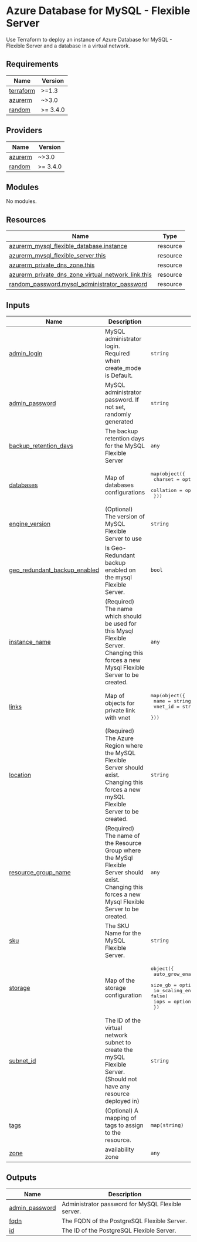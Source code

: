 #  Azure Database for MySQL - Flexible Server
 Use Terraform to deploy an instance of Azure Database for MySQL - Flexible Server and a database in a virtual network.
<!-- BEGIN_TF_DOCS -->
## Requirements

| Name | Version |
|------|---------|
| <a name="requirement_terraform"></a> [terraform](#requirement\_terraform) | >=1.3 |
| <a name="requirement_azurerm"></a> [azurerm](#requirement\_azurerm) | ~>3.0 |
| <a name="requirement_random"></a> [random](#requirement\_random) | >= 3.4.0 |

## Providers

| Name | Version |
|------|---------|
| <a name="provider_azurerm"></a> [azurerm](#provider\_azurerm) | ~>3.0 |
| <a name="provider_random"></a> [random](#provider\_random) | >= 3.4.0 |

## Modules

No modules.

## Resources

| Name | Type |
|------|------|
| [azurerm_mysql_flexible_database.instance](https://registry.terraform.io/providers/hashicorp/azurerm/latest/docs/resources/mysql_flexible_database) | resource |
| [azurerm_mysql_flexible_server.this](https://registry.terraform.io/providers/hashicorp/azurerm/latest/docs/resources/mysql_flexible_server) | resource |
| [azurerm_private_dns_zone.this](https://registry.terraform.io/providers/hashicorp/azurerm/latest/docs/resources/private_dns_zone) | resource |
| [azurerm_private_dns_zone_virtual_network_link.this](https://registry.terraform.io/providers/hashicorp/azurerm/latest/docs/resources/private_dns_zone_virtual_network_link) | resource |
| [random_password.mysql_administrator_password](https://registry.terraform.io/providers/hashicorp/random/latest/docs/resources/password) | resource |

## Inputs

| Name | Description | Type | Default | Required |
|------|-------------|------|---------|:--------:|
| <a name="input_admin_login"></a> [admin\_login](#input\_admin\_login) | MySQL administrator login. Required when create\_mode is Default. | `string` | `null` | no |
| <a name="input_admin_password"></a> [admin\_password](#input\_admin\_password) | MySQL administrator password. If not set, randomly generated | `string` | `null` | no |
| <a name="input_backup_retention_days"></a> [backup\_retention\_days](#input\_backup\_retention\_days) | The backup retention days for the MySQL Flexible Server | `any` | n/a | yes |
| <a name="input_databases"></a> [databases](#input\_databases) | Map of databases configurations | <pre>map(object({<br>    charset   = optional(string, "UTF8")<br>    collation = optional(string, "en_US.utf8")<br>  }))</pre> | `{}` | no |
| <a name="input_engine_version"></a> [engine\_version](#input\_engine\_version) | (Optional) The version of MySQL Flexible Server to use | `string` | n/a | yes |
| <a name="input_geo_redundant_backup_enabled"></a> [geo\_redundant\_backup\_enabled](#input\_geo\_redundant\_backup\_enabled) | Is Geo-Redundant backup enabled on the mysql Flexible Server. | `bool` | `false` | no |
| <a name="input_instance_name"></a> [instance\_name](#input\_instance\_name) | (Required) The name which should be used for this Mysql Flexible Server. Changing this forces a new Mysql Flexible Server to be created. | `any` | n/a | yes |
| <a name="input_links"></a> [links](#input\_links) | Map of objects for private link with vnet | <pre>map(object({<br>    name    = string<br>    vnet_id = string<br>  }))</pre> | `{}` | no |
| <a name="input_location"></a> [location](#input\_location) | (Required) The Azure Region where the MySQL Flexible Server should exist. Changing this forces a new mySQL Flexible Server to be created. | `string` | `"West Europe"` | no |
| <a name="input_resource_group_name"></a> [resource\_group\_name](#input\_resource\_group\_name) | (Required) The name of the Resource Group where the MySql Flexible Server should exist. Changing this forces a new Mysql Flexible Server to be created. | `any` | n/a | yes |
| <a name="input_sku"></a> [sku](#input\_sku) | The SKU Name for the MySQL Flexible Server. | `string` | n/a | yes |
| <a name="input_storage"></a> [storage](#input\_storage) | Map of the storage configuration | <pre>object({<br>    auto_grow_enabled  = optional(bool, true)<br>    size_gb            = optional(number)<br>    io_scaling_enabled = optional(bool, false)<br>    iops               = optional(number)<br>  })</pre> | `{}` | no |
| <a name="input_subnet_id"></a> [subnet\_id](#input\_subnet\_id) | The ID of the virtual network subnet to create the mySQL Flexible Server. (Should not have any resource deployed in) | `string` | `null` | no |
| <a name="input_tags"></a> [tags](#input\_tags) | (Optional) A mapping of tags to assign to the resource. | `map(string)` | n/a | yes |
| <a name="input_zone"></a> [zone](#input\_zone) | availability zone | `any` | n/a | yes |

## Outputs

| Name | Description |
|------|-------------|
| <a name="output_admin_password"></a> [admin\_password](#output\_admin\_password) | Administrator password for MySQL Flexible server. |
| <a name="output_fqdn"></a> [fqdn](#output\_fqdn) | The FQDN of the PostgreSQL Flexible Server. |
| <a name="output_id"></a> [id](#output\_id) | The ID of the PostgreSQL Flexible Server. |
<!-- END_TF_DOCS -->